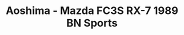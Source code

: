 ---
layout: product
title: "Aoshima - Mazda FC3S RX-7 1989 BN Sports"
price: "TBA" 
desc: "N/A"
img_path: "/assets/img/AO54499.webp"
brand: "N/A"
available: false
special_offer: false
new: false
soon: false
cat: "010000"
subcat: "013700"
subsubcat: "0N/A"
sifra: "AO54499"
popular: false
spec: false
---